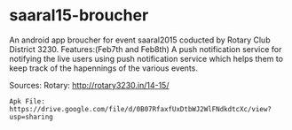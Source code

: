 # saaral15-broucher

An android app broucher for event saaral2015 coducted by Rotary Club District 3230.
  Features:(Feb7th and Feb8th)
            A push notification service for notifying the live users using push notification service which helps them to keep track of the hapennings of the various events.
  
  Sources: 
    Rotary:      http://rotary3230.in/14-15/
   
    Apk File:    https://drive.google.com/file/d/0B07RfaxfUxDtbWJ2WlFNdkdtcXc/view?usp=sharing

  
            
